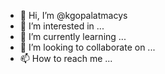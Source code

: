- 👋 Hi, I’m @kgopalatmacys
- 👀 I’m interested in ...
- 🌱 I’m currently learning ...
- 💞️ I’m looking to collaborate on ...
- 📫 How to reach me ...

<!---
kgopalatmacys/kgopalatmacys is a ✨ special ✨ repository because its `README.md` (this file) appears on your GitHub profile.
You can click the Preview link to take a look at your changes.
--->
